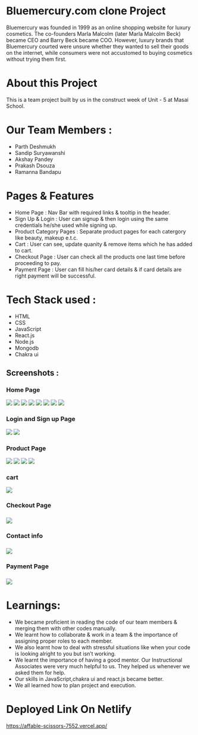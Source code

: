 <h1>Bluemercury.com clone Project</h1>
<p>Bluemercury was founded in 1999 as an online shopping website for luxury cosmetics. The co-founders Marla Malcolm (later Marla Malcolm Beck) became CEO and Barry Beck became COO. However, luxury brands that Bluemercury courted were unsure whether they wanted to sell their goods on the internet, while consumers were not accustomed to buying cosmetics without trying them first.</p>

<h1>About this Project</h1>

<p>This is a team project built by us in the construct week of Unit - 5 at Masai School.</p>

<h1>Our Team Members :</h1>

<ul>
<li>Parth Deshmukh</li>
<li>Sandip Suryawanshi</li>
<li>Akshay Pandey </li>
<li>Prakash Dsouza</li>
<li>Ramanna Bandapu</li>
</ul>

<h1>Pages & Features</h1>

<ul>
<li>Home Page : Nav Bar with required links & tooltip in the header.</li>
<li>Sign Up & Login : User can signup & then login using the same credentials he/she used while signing up.</li>

<li>Product Category Pages : Separate product pages for each catergory like beauty, makeup e.t.c.</li>
<li>Cart : User can see, update quanity & remove items which he has added to cart.</li>
<li>Checkout Page : User can check all the products one last time before proceeding to pay.</li>
<li>Payment Page : User can fill his/her card details & if card details are right payment will be successful.</li>
</ul>

<h1>Tech Stack used :</h1>
<ul>
<li>HTML</li>
<li>CSS</li>
<li>JavaScript</li>
<li>React.js</li>
<li>Node.js</li>
<li>Mongodb</li>
<li>Chakra ui</li>
</ul>

<h2>Screenshots :</h2>

<h3>Home Page</h3>
<img src="./bluemercury/assets/Screenshot%20(316).png"/>
<img src="./bluemercury/assets/Screenshot%20(317).png"/>
<img src="./bluemercury/assets/Screenshot%20(318).png"/>
<img src="./bluemercury/assets/Screenshot%20(319).png"/>
<img src="./bluemercury/assets/Screenshot%20(320).png"/>
<img src="./bluemercury/assets/Screenshot%20(321).png"/>
<img src="./bluemercury/assets/Screenshot%20(322).png"/>
<img src="./bluemercury/assets/Screenshot%20(323).png"/>

<h3>Login and Sign up Page</h3>

<img src="./bluemercury/assets/Screenshot%20(313).png"/>
<img src="./bluemercury/assets/signup.png"/>

<h3>Product Page</h3>

<img src="./bluemercury/assets/Screenshot%20(324).png"/>
<img src="./bluemercury/assets/Screenshot%20(325).png"/>
<img src="./bluemercury/assets/Screenshot%20(326).png"/>
<img src="./bluemercury/assets/Screenshot%20(327).png"/>

<h3>  cart </h3>

<img src="./bluemercury/assets/Screenshot%20(314).png"/>

<h3>Checkout Page<h3>
<img src="./bluemercury/assets/Screenshot%20(328).png"/>

<h3>Contact info<h3>
<img src="./bluemercury/assets/Screenshot%20(329).png"/>

<h3>Payment Page<h3>
<img src="./bluemercury/assets/Screenshot%20(330).png"/>

<h1>
Learnings:</h1>

<ul>
<li>We became proficient in reading the code of our team members & merging them with other codes manually.</li>
<li>We learnt how to collaborate & work in a team & the importance of assigning proper roles to each member.
</li>
<li>We also learnt how to deal with stressful situations like when your code is looking alright to you but isn’t working.</li>

<li>We learnt the importance of having a good mentor. Our Instructional Associates were very much helpful to us. They helped us whenever we asked them for help.</li>
<li>Our skills in JavaScript,chakra ui and react.js became better.</li>
<li>We all learned how to plan project and execution.</li>

</ul>

<h1>Deployed Link On Netlify</h1>
<a target="_blank" href="https://affable-scissors-7552.vercel.app/">https://affable-scissors-7552.vercel.app/</a>
